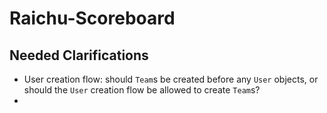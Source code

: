 # Raichu-Scoreboard

## Needed Clarifications
- User creation flow: should `Team`s be created before any `User` objects, or should the `User` creation flow be allowed to create `Team`s?
- 